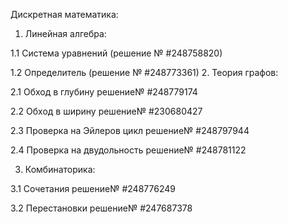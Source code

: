 Дискретная математика:

1. Линейная алгебра:

1.1 Система уравнений 					(решение № #248758820)

1.2 Определитель 					(решение № #248773361)
2. Теория графов:

2.1 Обход в глубину 					решение№ #248779174 

2.2 Обход в ширину 					решение№ #230680427

2.3 Проверка на Эйлеров цикл 			решение№ #248797944

2.4 Проверка на двудольность 				решение№ #248781122

3. Комбинаторика:

3.1 Сочетания						решение№ #248776249

3.2 Перестановки					решение№ #247687378
